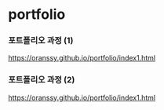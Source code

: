 # portfolio        

### 포트폴리오 과정 (1)      
https://oranssy.github.io/portfolio/index1.html     

### 포트폴리오 과정 (2)      
https://oranssy.github.io/portfolio/index1.html      
